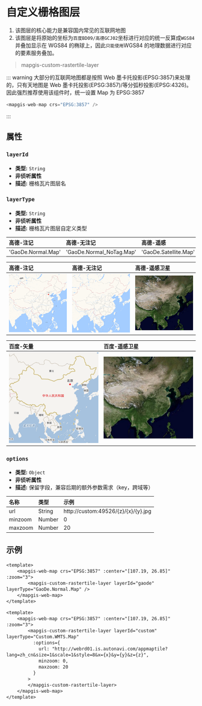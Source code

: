 # 自定义栅格图层

1. 该图层的核心能力是兼容国内常见的互联网地图
2. 该图层是将原始的坐标为`百度BD09/高德GCJ02`坐标进行对应的统一反算成`WGS84`并叠加显示在 WGS84 的椭球上，因此`只能使用`WGS84 的地理数据进行对应的要素服务叠加。

> mapgis-custom-rastertile-layer

::: warning
大部分的互联网地图都是按照 Web 墨卡托投影(EPSG:3857)来处理的，只有天地图是 Web 墨卡托投影(EPSG:3857)/等分弧秒投影(EPSG:4326)。
因此强烈推荐使用该组件时，统一设置 Map 为 EPSG:3857

```js
<mapgis-web-map crs="EPSG:3857" />
```

:::

## 属性

### `layerId`

- **类型:** `String`
- **非侦听属性**
- **描述:** 栅格瓦片图层名

### `layerType`

- **类型:** `String`
- **非侦听属性**
- **描述:** 栅格瓦片图层自定义类型

| 高德-注记          | 高德-无注记              | 高德-遥感             | 百度-矢量          | 百度-遥感             |
| :----------------- | :----------------------- | :-------------------- | :----------------- | :-------------------- |
| 'GaoDe.Normal.Map' | 'GaoDe.Normal_NoTag.Map' | 'GaoDe.Satellite.Map' | 'Baidu.Normal.Map' | 'Baidu.Satellite.Map' |

| 高德-注记                   | 高德-无注记                         | 高德-遥感卫星                   |
| :-------------------------- | :---------------------------------- | :------------------------------ |
| ![gaode](./image/gaode.png) | ![gaode](./image/gaode-nolabel.png) | ![gaode](./image/gaode-img.png) |

| 百度-矢量                          | 百度-遥感卫星                   |
| :--------------------------------- | :------------------------------ |
| ![gaode](./image/baidu-vector.png) | ![gaode](./image/baidu-img.png) |

### `options`

- **类型:** `Object`
- **非侦听属性**
- **描述:** 保留字段，兼容后期的额外参数需求（key，跨域等）

| 名称    | 类型   | 示例                                |
| :------ | :----- | :---------------------------------- |
| url     | String | http://custom:49526/{z}/{x}/{y}.jpg |
| minzoom | Number | 0                                   |
| maxzoom | Number | 20                                  |

## 示例

```vue
<template>
    <mapgis-web-map crs="EPSG:3857" :center="[107.19, 26.85]" :zoom="3">
        <mapgis-custom-rastertile-layer layerId="gaode" layerType="GaoDe.Normal.Map" />
    </mapgis-web-map>
</template>
```


```vue
<template>
    <mapgis-web-map crs="EPSG:3857" :center="[107.19, 26.85]" :zoom="3">
        <mapgis-custom-rastertile-layer layerId="custom" layerType="Custom.WMTS.Map" 
          :options={ 
            url: "http://webrd01.is.autonavi.com/appmaptile?lang=zh_cn&size=1&scale=1&style=8&x={x}&y={y}&z={z}", 
            minzoom: 0, 
            maxzoom: 20
          } 
        >
        </mapgis-custom-rastertile-layer>
    </mapgis-web-map>
</template>
```